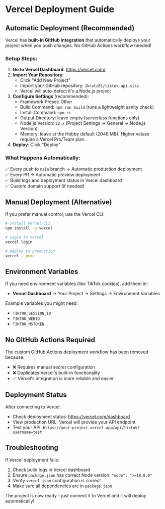 # Vercel Deployment Guide

## Automatic Deployment (Recommended)

Vercel has **built-in GitHub integration** that automatically deploys your project when you push changes. No GitHub Actions workflow needed!

### Setup Steps:

1. **Go to Vercel Dashboard**: https://vercel.com/
2. **Import Your Repository**:
   - Click "Add New Project"
   - Import your GitHub repository: `Jkratz01/tiktok-api-site`
   - Vercel will auto-detect it's a Node.js project
3. **Configure Settings** (recommended):
   - Framework Preset: Other
   - Build Command: `npm run build` (runs a lightweight sanity check)
   - Install Command: `npm ci`
   - Output Directory: leave empty (serverless functions only)
   - Node.js Version: `22.x` (Project Settings → General → Node.js Version)
   - Memory: leave at the Hobby default (2048 MB). Higher values require a Vercel Pro/Team plan.
4. **Deploy**: Click "Deploy"

### What Happens Automatically:

✅ Every push to `main` branch → Automatic production deployment  
✅ Every PR → Automatic preview deployment  
✅ Build logs and deployment status in Vercel dashboard  
✅ Custom domain support (if needed)  

## Manual Deployment (Alternative)

If you prefer manual control, use the Vercel CLI:

```bash
# Install Vercel CLI
npm install -g vercel

# Login to Vercel
vercel login

# Deploy to production
vercel --prod
```

## Environment Variables

If you need environment variables (like TikTok cookies), add them in:
- **Vercel Dashboard** → Your Project → Settings → Environment Variables

Example variables you might need:
- `TIKTOK_SESSION_ID`
- `TIKTOK_WEBID`
- `TIKTOK_MSTOKEN`

## No GitHub Actions Required

The custom GitHub Actions deployment workflow has been removed because:
- ❌ Requires manual secret configuration
- ❌ Duplicates Vercel's built-in functionality
- ✅ Vercel's integration is more reliable and easier

## Deployment Status

After connecting to Vercel:
- Check deployment status: https://vercel.com/dashboard
- View production URL: Vercel will provide your API endpoint
- Test your API: `https://your-project.vercel.app/api/tiktok?username=test`

## Troubleshooting

If Vercel deployment fails:
1. Check build logs in Vercel dashboard
2. Ensure `package.json` has correct Node version: `"node": ">=18.0.0"`
3. Verify `vercel.json` configuration is correct
4. Make sure all dependencies are in `package.json`

The project is now ready - just connect it to Vercel and it will deploy automatically!

